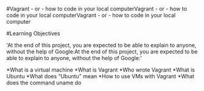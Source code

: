 #Vagrant - or - how to code in your local computerVagrant - or - how to code in your local computerVagrant - or - how to code in your local computer

#Learning Objectives

'At the end of this project, you are expected to be able to explain to anyone, without the help of Google:At the end of this project, you are expected to be able to explain to anyone, without the help of Google:'

*What is a virtual machine
*What is Vagrant
*Who wrote Vagrant
*What is Ubuntu
*What does “Ubuntu” mean
*How to use VMs with Vagrant
*What does the command uname do
